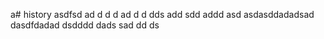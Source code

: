 a# history
asdfsd
ad
d
d
d
ad
d
d
dds
add
sdd
addd
asd
asdasddadadsad
dasdfdadad
dsdddd
dads
sad
dd
ds
